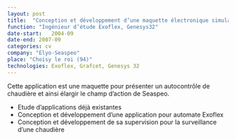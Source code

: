 ```yaml
---
layout: post
title:  "Conception et développement d’une maquette électronique simulant une chaudière"
function: "Ingénieur d’étude Exoflex, Genesys32"
date-start:   2004-09
date-end: 2007-09
categories: cv
company: "Elyo-Seaspeo"
place: "Choisy le roi (94)" 
technologies: Exoflex, Grafcet, Genesys 32
---
```

Cette application est une maquette pour présenter un autocontrôle de chaudière et ainsi élargir le champ d’action de Seaspeo.
<ul><li>
Etude d’applications déjà existantes  
</li><li>
Conception et développement d’une application pour automate Exoflex  
</li><li>
Conception et développement de sa supervision pour la surveillance d’une chaudière
</li></ul>
